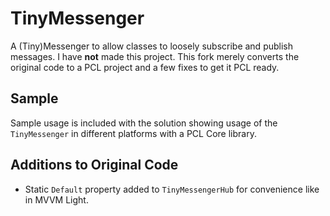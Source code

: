 TinyMessenger
=====================================
A (Tiny)Messenger to allow classes to loosely subscribe and publish messages.
I have **not** made this project. This fork merely converts the original code to a PCL project and a few fixes to get it PCL ready.

## Sample

Sample usage is included with the solution showing usage of the `TinyMessenger` in different platforms with a PCL Core library.

## Additions to Original Code

 - Static `Default` property added to `TinyMessengerHub` for convenience like in MVVM Light.
